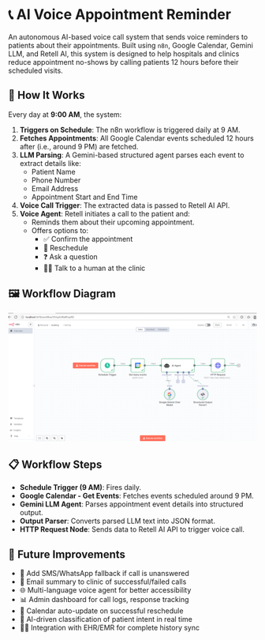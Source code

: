 # 📞 AI Voice Appointment Reminder

An autonomous AI-based voice call system that sends voice reminders to patients about their appointments. Built using `n8n`, Google Calendar, Gemini LLM, and Retell AI, this system is designed to help hospitals and clinics reduce appointment no-shows by calling patients 12 hours before their scheduled visits.

## 🧠 How It Works

Every day at **9:00 AM**, the system:

1. **Triggers on Schedule**: The n8n workflow is triggered daily at 9 AM.
2. **Fetches Appointments**: All Google Calendar events scheduled 12 hours after (i.e., around 9 PM) are fetched.
3. **LLM Parsing**: A Gemini-based structured agent parses each event to extract details like:
   - Patient Name  
   - Phone Number  
   - Email Address  
   - Appointment Start and End Time  
4. **Voice Call Trigger**: The extracted data is passed to Retell AI API.
5. **Voice Agent**: Retell initiates a call to the patient and:
   - Reminds them about their upcoming appointment.
   - Offers options to:
     - ✅ Confirm the appointment
     - 🔁 Reschedule
     - ❓ Ask a question
     - 👨‍⚕️ Talk to a human at the clinic

## 🖼️ Workflow Diagram

![Workflow](workflow.png)

## 📋 Workflow Steps

- **Schedule Trigger (9 AM)**: Fires daily.
- **Google Calendar - Get Events**: Fetches events scheduled around 9 PM.
- **Gemini LLM Agent**: Parses appointment event details into structured output.
- **Output Parser**: Converts parsed LLM text into JSON format.
- **HTTP Request Node**: Sends data to Retell AI API to trigger voice call.

## 🔮 Future Improvements

- 📱 Add SMS/WhatsApp fallback if call is unanswered  
- 📧 Email summary to clinic of successful/failed calls  
- 🌐 Multi-language voice agent for better accessibility  
- 📊 Admin dashboard for call logs, response tracking  
- 🔁 Calendar auto-update on successful reschedule  
- 🧠 AI-driven classification of patient intent in real time  
- 🧑‍⚕️ Integration with EHR/EMR for complete history sync

